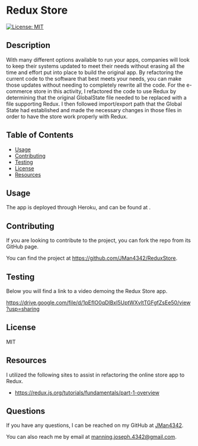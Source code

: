 # Redux Store

[![License: MIT](https://img.shields.io/badge/License-MIT-yellow.svg)](https://opensource.org/licenses/MIT)


## Description

With many different options available to run your apps, companies will look to keep their systems updated to meet their needs without erasing all the time and effort put into place to build the original app.  By refactoring the current code to the software that best meets your needs, you can make those updates without needing to completely rewrite all the code.  For the e-commerce store in this activity, I refactored the code to use Redux by determining that the original GlobalState file needed to be replaced with a file supporting Redux. I then followed import/export path that the Global State had established and made the necessary changes in those files in order to have the store work properly with Redux.


## Table of Contents

- [Usage](#usage)
- [Contributing](#contributing)
- [Testing](#testing)
- [License](#license)
- [Resources](#resources)


## Usage

The app is deployed through Heroku, and can be found at .


## Contributing

If you are looking to contribute to the project, you can fork the repo from its GitHub page.

You can find the project at https://github.com/JMan4342/ReduxStore.


## Testing

Below you will find a link to a video demoing the Redux Store app.

https://drive.google.com/file/d/1pEfIO0qDlBxI5UptWXvltTGFgfZsEe50/view?usp=sharing


## License

MIT


## Resources

I utilized the following sites to assist in refactoring the online store app to Redux.

- https://redux.js.org/tutorials/fundamentals/part-1-overview



## Questions

If you have any questions, I can be reached on my GitHub at [JMan4342](https://github.com/JMan4342).

You can also reach me by email at manning.joseph.4342@gmail.com.